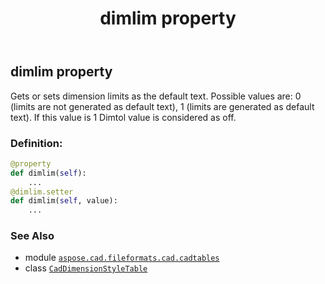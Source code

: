 ﻿---
title: dimlim property
second_title: Aspose.CAD for Python via .NET API References
description: 
type: docs
weight: 530
url: /python-net/aspose.cad.fileformats.cad.cadtables/caddimensionstyletable/dimlim/
is_root: false
---

## dimlim property


Gets or sets dimension limits as the default text. 
Possible values are: 0 (limits are not generated as default text), 1 (limits are generated as default text).
If this value is 1 Dimtol value is considered as off.
### Definition:
```python
@property
def dimlim(self):
    ...
@dimlim.setter
def dimlim(self, value):
    ...
```

### See Also
* module [`aspose.cad.fileformats.cad.cadtables`](../../)
* class [`CadDimensionStyleTable`](/cad/python-net/aspose.cad.fileformats.cad.cadtables/caddimensionstyletable)
